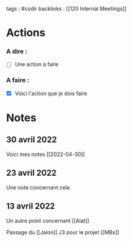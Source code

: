 tags : #codir
backlinks : [[120 Internal Meetings]]

# Actions
### A dire :
- [ ] Une action à faire

### A faire :
- [x] Voici l'action que je dois faire

# Notes
## 30 avril 2022
Voici mes notes
[[2022-04-30]]



## 23 avril 2022
Une note concernant cela

## 13 avril 2022
Un autre point concernant [[Alat]]

Passage du [[Jalon]] J3 pour le projet [[MBx]]

